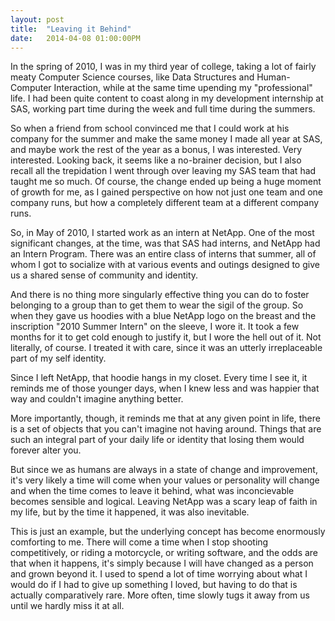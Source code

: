 ```yaml
---
layout: post
title:  "Leaving it Behind"
date:   2014-04-08 01:00:00PM
---
```


In the spring of 2010, I was in my third year of college, taking a lot of fairly meaty Computer Science courses, like Data Structures and Human-Computer Interaction, while at the same time upending my "professional" life. I had been quite content to coast along in my development internship at SAS, working part time during the week and full time during the summers. 

So when a friend from school convinced me that I could work at his company for the summer and make the same money I made all year at SAS, and maybe work the rest of the year as a bonus, I was interested. Very interested. Looking back, it seems like a no-brainer decision, but I also recall all the trepidation I went through over leaving my SAS team that had taught me so much. Of course, the change ended up being a huge moment of growth for me, as I gained perspective on how not just one team and one company runs, but how a completely different team at a different company runs.

So, in May of 2010, I started work as an intern at NetApp. One of the most significant changes, at the time, was that SAS had interns, and NetApp had an Intern Program. There was an entire class of interns that summer, all of whom I got to socialize with at various events and outings designed to give us a shared sense of community and identity. 

And there is no thing more singularly effective thing you can do to foster belonging to a group than to get them to wear the sigil of the group. So when they gave us hoodies with a blue NetApp logo on the breast and the inscription "2010 Summer Intern" on the sleeve, I wore it. It took a few months for it to get cold enough to justify it, but I wore the hell out of it. Not literally, of course. I treated it with care, since it was an utterly irreplaceable part of my self identity. 

Since I left NetApp, that hoodie hangs in my closet. Every time I see it, it reminds me of those younger days, when I knew less and was happier that way and couldn't imagine anything better.

More importantly, though, it reminds me that at any given point in life, there is a set of objects that you can't imagine not having around. Things that are such an integral part of your daily life or identity that losing them would forever alter you. 

But since we as humans are always in a state of change and improvement, it's very likely a time will come when your values or personality will change and when the time comes to leave it behind, what was inconcievable becomes sensible and logical. Leaving NetApp was a scary leap of faith in my life, but by the time it happened, it was also inevitable. 

This is just an example, but the underlying concept has become enormously comforting to me. There will come a time when I stop shooting competitively, or riding a motorcycle, or writing software, and the odds are that when it happens, it's simply because I will have changed as a person and grown beyond it. I used to spend a lot of time worrying about what I would do if I had to give up something I loved, but having to do that is actually comparatively rare. More often, time slowly tugs it away from us until we hardly miss it at all.